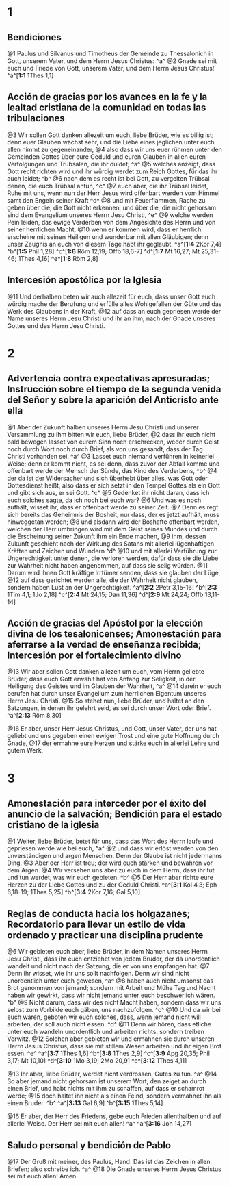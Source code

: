 # 1
## Bendiciones
@1 Paulus und Silvanus und Timotheus der Gemeinde zu Thessalonich in Gott, unserem Vater, und dem Herrn Jesus Christus: ^a^ @2 Gnade sei mit euch und Friede von Gott, unserem Vater, und dem Herrn Jesus Christus!
^a^[**1:1** 1Thes 1,1]

## Acción de gracias por los avances en la fe y la lealtad cristiana de la comunidad en todas las tribulaciones
@3 Wir sollen Gott danken allezeit um euch, liebe Brüder, wie es billig ist; denn euer Glauben wächst sehr, und die Liebe eines jeglichen unter euch allen nimmt zu gegeneinander, @4 also dass wir uns euer rühmen unter den Gemeinden Gottes über eure Geduld und euren Glauben in allen euren Verfolgungen und Trübsalen, die ihr duldet; ^a^ @5 welches anzeigt, dass Gott recht richten wird und ihr würdig werdet zum Reich Gottes, für das ihr auch leidet; ^b^ @6 nach dem es recht ist bei Gott, zu vergelten Trübsal denen, die euch Trübsal antun, ^c^ @7 euch aber, die ihr Trübsal leidet, Ruhe mit uns, wenn nun der Herr Jesus wird offenbart werden vom Himmel samt den Engeln seiner Kraft ^d^ @8 und mit Feuerflammen, Rache zu geben über die, die Gott nicht erkennen, und über die, die nicht gehorsam sind dem Evangelium unseres Herrn Jesu Christi, ^e^ @9 welche werden Pein leiden, das ewige Verderben von dem Angesichte des Herrn und von seiner herrlichen Macht, @10 wenn er kommen wird, dass er herrlich erscheine mit seinen Heiligen und wunderbar mit allen Gläubigen; denn unser Zeugnis an euch von diesem Tage habt ihr geglaubt.
^a^[**1:4** 2Kor 7,4] ^b^[**1:5** Phil 1,28] ^c^[**1:6** Röm 12,19; Offb 18,6-7] ^d^[**1:7** Mt 16,27; Mt 25,31-46; 1Thes 4,16] ^e^[**1:8** Röm 2,8]

## Intercesión apostólica por la Iglesia
@11 Und derhalben beten wir auch allezeit für euch, dass unser Gott euch würdig mache der Berufung und erfülle alles Wohlgefallen der Güte und das Werk des Glaubens in der Kraft, @12 auf dass an euch gepriesen werde der Name unseres Herrn Jesu Christi und ihr an ihm, nach der Gnade unseres Gottes und des Herrn Jesu Christi.

# 2
## Advertencia contra expectativas apresuradas; Instrucción sobre el tiempo de la segunda venida del Señor y sobre la aparición del Anticristo ante ella
@1 Aber der Zukunft halben unseres Herrn Jesu Christi und unserer Versammlung zu ihm bitten wir euch, liebe Brüder, @2 dass ihr euch nicht bald bewegen lasset von eurem Sinn noch erschrecken, weder durch Geist noch durch Wort noch durch Brief, als von uns gesandt, dass der Tag Christi vorhanden sei. ^a^ @3 Lasset euch niemand verführen in keinerlei Weise; denn er kommt nicht, es sei denn, dass zuvor der Abfall komme und offenbart werde der Mensch der Sünde, das Kind des Verderbens, ^b^ @4 der da ist der Widersacher und sich überhebt über alles, was Gott oder Gottesdienst heißt, also dass er sich setzt in den Tempel Gottes als ein Gott und gibt sich aus, er sei Gott. ^c^ @5 Gedenket ihr nicht daran, dass ich euch solches sagte, da ich noch bei euch war? @6 Und was es noch aufhält, wisset ihr, dass er offenbart werde zu seiner Zeit. @7 Denn es regt sich bereits das Geheimnis der Bosheit, nur dass, der es jetzt aufhält, muss hinweggetan werden; @8 und alsdann wird der Boshafte offenbart werden, welchen der Herr umbringen wird mit dem Geist seines Mundes und durch die Erscheinung seiner Zukunft ihm ein Ende machen, @9 ihm, dessen Zukunft geschieht nach der Wirkung des Satans mit allerlei lügenhaftigen Kräften und Zeichen und Wundern ^d^ @10 und mit allerlei Verführung zur Ungerechtigkeit unter denen, die verloren werden, dafür dass sie die Liebe zur Wahrheit nicht haben angenommen, auf dass sie selig würden. @11 Darum wird ihnen Gott kräftige Irrtümer senden, dass sie glauben der Lüge, @12 auf dass gerichtet werden alle, die der Wahrheit nicht glauben, sondern haben Lust an der Ungerechtigkeit.
^a^[**2:2** 2Petr 3,15-16] ^b^[**2:3** 1Tim 4,1; 1Jo 2,18] ^c^[**2:4** Mt 24,15; Dan 11,36] ^d^[**2:9** Mt 24,24; Offb 13,11-14]

## Acción de gracias del Apóstol por la elección divina de los tesalonicenses; Amonestación para aferrarse a la verdad de enseñanza recibida; Intercesión por el fortalecimiento divino
@13 Wir aber sollen Gott danken allezeit um euch, vom Herrn geliebte Brüder, dass euch Gott erwählt hat von Anfang zur Seligkeit, in der Heiligung des Geistes und im Glauben der Wahrheit, ^a^ @14 darein er euch berufen hat durch unser Evangelium zum herrlichen Eigentum unseres Herrn Jesu Christi. @15 So stehet nun, liebe Brüder, und haltet an den Satzungen, in denen ihr gelehrt seid, es sei durch unser Wort oder Brief. 
^a^[**2:13** Röm 8,30]

@16 Er aber, unser Herr Jesus Christus, und Gott, unser Vater, der uns hat geliebt und uns gegeben einen ewigen Trost und eine gute Hoffnung durch Gnade, @17 der ermahne eure Herzen und stärke euch in allerlei Lehre und gutem Werk.

# 3
## Amonestación para interceder por el éxito del anuncio de la salvación; Bendición para el estado cristiano de la iglesia
@1 Weiter, liebe Brüder, betet für uns, dass das Wort des Herrn laufe und gepriesen werde wie bei euch, ^a^ @2 und dass wir erlöst werden von den unverständigen und argen Menschen. Denn der Glaube ist nicht jedermanns Ding. @3 Aber der Herr ist treu; der wird euch stärken und bewahren vor dem Argen. @4 Wir versehen uns aber zu euch in dem Herrn, dass ihr tut und tun werdet, was wir euch gebieten. ^b^ @5 Der Herr aber richte eure Herzen zu der Liebe Gottes und zu der Geduld Christi.
^a^[**3:1** Kol 4,3; Eph 6,18-19; 1Thes 5,25] ^b^[**3:4** 2Kor 7,16; Gal 5,10]

## Reglas de conducta hacia los holgazanes; Recordatorio para llevar un estilo de vida ordenado y practicar una disciplina prudente
@6 Wir gebieten euch aber, liebe Brüder, in dem Namen unseres Herrn Jesu Christi, dass ihr euch entziehet von jedem Bruder, der da unordentlich wandelt und nicht nach der Satzung, die er von uns empfangen hat. @7 Denn ihr wisset, wie ihr uns sollt nachfolgen. Denn wir sind nicht unordentlich unter euch gewesen, ^a^ @8 haben auch nicht umsonst das Brot genommen von jemand; sondern mit Arbeit und Mühe Tag und Nacht haben wir gewirkt, dass wir nicht jemand unter euch beschwerlich wären. ^b^ @9 Nicht darum, dass wir des nicht Macht haben, sondern dass wir uns selbst zum Vorbilde euch gäben, uns nachzufolgen. ^c^ @10 Und da wir bei euch waren, geboten wir euch solches, dass, wenn jemand nicht will arbeiten, der soll auch nicht essen. ^d^ @11 Denn wir hören, dass etliche unter euch wandeln unordentlich und arbeiten nichts, sondern treiben Vorwitz. @12 Solchen aber gebieten wir und ermahnen sie durch unseren Herrn Jesus Christus, dass sie mit stillem Wesen arbeiten und ihr eigen Brot essen. ^e^ 
^a^[**3:7** 1Thes 1,6] ^b^[**3:8** 1Thes 2,9] ^c^[**3:9** Apg 20,35; Phil 3,17; Mt 10,10] ^d^[**3:10** 1Mo 3,19; 2Mo 20,9] ^e^[**3:12** 1Thes 4,11]

@13 Ihr aber, liebe Brüder, werdet nicht verdrossen, Gutes zu tun. ^a^ @14 So aber jemand nicht gehorsam ist unserem Wort, den zeiget an durch einen Brief, und habt nichts mit ihm zu schaffen, auf dass er schamrot werde; @15 doch haltet ihn nicht als einen Feind, sondern vermahnet ihn als einen Bruder. ^b^ 
^a^[**3:13** Gal 6,9] ^b^[**3:15** 1Thes 5,14]

@16 Er aber, der Herr des Friedens, gebe euch Frieden allenthalben und auf allerlei Weise. Der Herr sei mit euch allen! ^a^ 
^a^[**3:16** Joh 14,27]

## Saludo personal y bendición de Pablo
@17 Der Gruß mit meiner, des Paulus, Hand. Das ist das Zeichen in allen Briefen; also schreibe ich. ^a^ @18 Die Gnade unseres Herrn Jesus Christus sei mit euch allen! Amen.